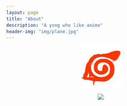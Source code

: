 ```yaml
---
layout: page
title: "About"
description: "A yong who like anime"
header-img: "img/plane.jpg"
---
```


<center>
    <p><img src="img/first12.png" align="center"></p>
</center>




<center>
    <p><img src="http://dreamofbook.qiniudn.com/hacker.png" align="center"></p>
</center>
